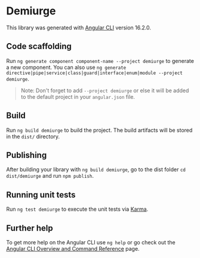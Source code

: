 # Demiurge

This library was generated with [Angular CLI](https://github.com/angular/angular-cli) version 16.2.0.

## Code scaffolding

Run `ng generate component component-name --project demiurge` to generate a new component. You can also use `ng generate directive|pipe|service|class|guard|interface|enum|module --project demiurge`.
> Note: Don't forget to add `--project demiurge` or else it will be added to the default project in your `angular.json` file. 

## Build

Run `ng build demiurge` to build the project. The build artifacts will be stored in the `dist/` directory.

## Publishing

After building your library with `ng build demiurge`, go to the dist folder `cd dist/demiurge` and run `npm publish`.

## Running unit tests

Run `ng test demiurge` to execute the unit tests via [Karma](https://karma-runner.github.io).

## Further help

To get more help on the Angular CLI use `ng help` or go check out the [Angular CLI Overview and Command Reference](https://angular.io/cli) page.
